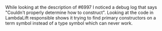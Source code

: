 While looking at the description of #6997 I noticed a debug log that says "Couldn't properly determine how to construct". Looking at the code in LambdaLift responsible shows it trying to find primary constructors on a term symbol instead of a type symbol which can never work.
